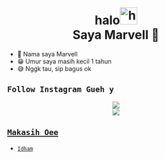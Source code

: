 <h1 align="center">halo<img src="https://user-images.githubusercontent.com/1303154/88677602-1635ba80-d120-11ea-84d8-d263ba5fc3c0.gif" width="40px" alt="hi"><br>Saya Marvell 🗿 </h1>
</p>

- 🗿 Nama saya Marvell
- 😁 Umur saya masih kecil 1 tahun 
- 😅 Nggk tau, sip bagus ok

## ```Follow Instagram Gueh y```
<p align="center">
  <a href="https://instagram.com/marpell_xyz"><img src="https://img.shields.io/badge/Instagram-E4405F?style=for-the-badge&logo=instagram&logoColor=white"/> <br>
  <a href="https://komarev.com/ghpvc/?username=MarvellAlvin&color=blue&style=flat-square&label=Profile+Dilihat"><img src="https://komarev.com/ghpvc/?username=MarvellAlvin&color=blue&style=flat-square&label=Profile+Dilihat" />

</p>

</Details>

## ```Makasih Oee```

- [`Idham`]()
